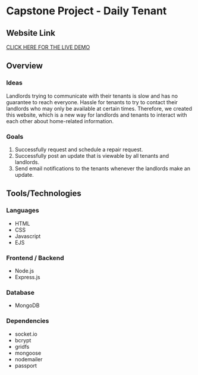 # Capstone Project - Daily Tenant

## Website Link
[CLICK HERE FOR THE LIVE DEMO](https://dailytenant.herokuapp.com/)


## Overview
### Ideas
Landlords trying to communicate with their tenants is slow and has no guarantee to reach everyone. 
Hassle for tenants to try to contact their landlords who may only be available at certain times.
Therefore, we created this website, which is a new way for landlords and tenants to interact with each other about home-related information.

### Goals
1. Successfully request and schedule a repair request. 
2. Successfully post an update that is viewable by all tenants and landlords. 
3. Send email notifications to the tenants whenever the landlords make an update. 

## Tools/Technologies
### Languages
- HTML
- CSS
- Javascript
- EJS

### Frontend / Backend
- Node.js
- Express.js

### Database
- MongoDB

### Dependencies
- socket.io
- bcrypt
- gridfs
- mongoose
- nodemailer
- passport
